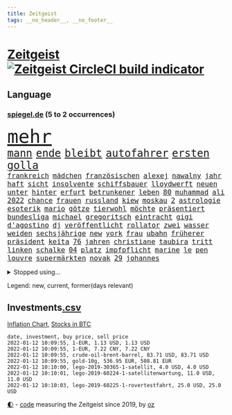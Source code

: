 ```yaml
---
title: Zeitgeist
tags: __no_header__, __no_footer__
---
```


# [Zeitgeist](https://oliz.io/zeitgeist/) [![Zeitgeist CircleCI build indicator](https://circleci.com/gh/ooz/zeitgeist.svg?style=shield)](https://circleci.com/gh/ooz/zeitgeist)

## Language

<h3><a href="https://www.spiegel.de" target="_blank">spiegel.de</a> (5 to 2 occurrences)</h3>
<p style="font-family:monospace">
<span style="font-size:32pt"><a href="news_links.html#mehr" class="current">mehr</a></span>
<br>
<span style="font-size:18pt"><a href="news_links.html#mann" class="current">mann</a></span>
<span style="font-size:18pt"><a href="news_links.html#ende" class="current">ende</a></span>
<span style="font-size:18pt"><a href="news_links.html#bleibt" class="current">bleibt</a></span>
<span style="font-size:18pt"><a href="news_links.html#autofahrer" class="current">autofahrer</a></span>
<span style="font-size:18pt"><a href="news_links.html#ersten" class="current">ersten</a></span>
<span style="font-size:18pt"><a href="news_links.html#golla" class="new">golla</a></span>
<br>
<span style="font-size:12pt"><a href="news_links.html#frankreich" class="current">frankreich</a></span>
<span style="font-size:12pt"><a href="news_links.html#mädchen" class="current">mädchen</a></span>
<span style="font-size:12pt"><a href="news_links.html#französischen" class="current">französischen</a></span>
<span style="font-size:12pt"><a href="news_links.html#alexej" class="current">alexej</a></span>
<span style="font-size:12pt"><a href="news_links.html#nawalny" class="current">nawalny</a></span>
<span style="font-size:12pt"><a href="news_links.html#jahr" class="current">jahr</a></span>
<span style="font-size:12pt"><a href="news_links.html#haft" class="current">haft</a></span>
<span style="font-size:12pt"><a href="news_links.html#sicht" class="current">sicht</a></span>
<span style="font-size:12pt"><a href="news_links.html#insolvente" class="new">insolvente</a></span>
<span style="font-size:12pt"><a href="news_links.html#schiffsbauer" class="new">schiffsbauer</a></span>
<span style="font-size:12pt"><a href="news_links.html#lloydwerft" class="new">lloydwerft</a></span>
<span style="font-size:12pt"><a href="news_links.html#neuen" class="current">neuen</a></span>
<span style="font-size:12pt"><a href="news_links.html#unter" class="current">unter</a></span>
<span style="font-size:12pt"><a href="news_links.html#hinter" class="current">hinter</a></span>
<span style="font-size:12pt"><a href="news_links.html#erfurt" class="current">erfurt</a></span>
<span style="font-size:12pt"><a href="news_links.html#betrunkener" class="current">betrunkener</a></span>
<span style="font-size:12pt"><a href="news_links.html#leben" class="current">leben</a></span>
<span style="font-size:12pt"><a href="news_links.html#80" class="current">80</a></span>
<span style="font-size:12pt"><a href="news_links.html#muhammad" class="current">muhammad</a></span>
<span style="font-size:12pt"><a href="news_links.html#ali" class="current">ali</a></span>
<span style="font-size:12pt"><a href="news_links.html#2022" class="current">2022</a></span>
<span style="font-size:12pt"><a href="news_links.html#chance" class="current">chance</a></span>
<span style="font-size:12pt"><a href="news_links.html#frauen" class="current">frauen</a></span>
<span style="font-size:12pt"><a href="news_links.html#russland" class="current">russland</a></span>
<span style="font-size:12pt"><a href="news_links.html#kiew" class="current">kiew</a></span>
<span style="font-size:12pt"><a href="news_links.html#moskau" class="current">moskau</a></span>
<span style="font-size:12pt"><a href="news_links.html#2" class="current">2</a></span>
<span style="font-size:12pt"><a href="news_links.html#astrologie" class="new">astrologie</a></span>
<span style="font-size:12pt"><a href="news_links.html#esoterik" class="new">esoterik</a></span>
<span style="font-size:12pt"><a href="news_links.html#mario" class="current">mario</a></span>
<span style="font-size:12pt"><a href="news_links.html#götze" class="current">götze</a></span>
<span style="font-size:12pt"><a href="news_links.html#tierwohl" class="current">tierwohl</a></span>
<span style="font-size:12pt"><a href="news_links.html#möchte" class="current">möchte</a></span>
<span style="font-size:12pt"><a href="news_links.html#präsentiert" class="current">präsentiert</a></span>
<span style="font-size:12pt"><a href="news_links.html#bundesliga" class="current">bundesliga</a></span>
<span style="font-size:12pt"><a href="news_links.html#michael" class="current">michael</a></span>
<span style="font-size:12pt"><a href="news_links.html#gregoritsch" class="new">gregoritsch</a></span>
<span style="font-size:12pt"><a href="news_links.html#eintracht" class="current">eintracht</a></span>
<span style="font-size:12pt"><a href="news_links.html#gigi" class="new">gigi</a></span>
<span style="font-size:12pt"><a href="news_links.html#d'agostino" class="new">d'agostino</a></span>
<span style="font-size:12pt"><a href="news_links.html#dj" class="current">dj</a></span>
<span style="font-size:12pt"><a href="news_links.html#veröffentlicht" class="current">veröffentlicht</a></span>
<span style="font-size:12pt"><a href="news_links.html#rollator" class="new">rollator</a></span>
<span style="font-size:12pt"><a href="news_links.html#zwei" class="current">zwei</a></span>
<span style="font-size:12pt"><a href="news_links.html#wasser" class="current">wasser</a></span>
<span style="font-size:12pt"><a href="news_links.html#weiden" class="new">weiden</a></span>
<span style="font-size:12pt"><a href="news_links.html#sechsjährige" class="new">sechsjährige</a></span>
<span style="font-size:12pt"><a href="news_links.html#new" class="current">new</a></span>
<span style="font-size:12pt"><a href="news_links.html#york" class="current">york</a></span>
<span style="font-size:12pt"><a href="news_links.html#frau" class="current">frau</a></span>
<span style="font-size:12pt"><a href="news_links.html#ubahn" class="current">ubahn</a></span>
<span style="font-size:12pt"><a href="news_links.html#früherer" class="current">früherer</a></span>
<span style="font-size:12pt"><a href="news_links.html#präsident" class="current">präsident</a></span>
<span style="font-size:12pt"><a href="news_links.html#keïta" class="new">keïta</a></span>
<span style="font-size:12pt"><a href="news_links.html#76" class="current">76</a></span>
<span style="font-size:12pt"><a href="news_links.html#jahren" class="current">jahren</a></span>
<span style="font-size:12pt"><a href="news_links.html#christiane" class="current">christiane</a></span>
<span style="font-size:12pt"><a href="news_links.html#taubira" class="new">taubira</a></span>
<span style="font-size:12pt"><a href="news_links.html#tritt" class="current">tritt</a></span>
<span style="font-size:12pt"><a href="news_links.html#linken" class="current">linken</a></span>
<span style="font-size:12pt"><a href="news_links.html#schalke" class="current">schalke</a></span>
<span style="font-size:12pt"><a href="news_links.html#04" class="current">04</a></span>
<span style="font-size:12pt"><a href="news_links.html#platz" class="current">platz</a></span>
<span style="font-size:12pt"><a href="news_links.html#impfpflicht" class="current">impfpflicht</a></span>
<span style="font-size:12pt"><a href="news_links.html#marine" class="current">marine</a></span>
<span style="font-size:12pt"><a href="news_links.html#le" class="current">le</a></span>
<span style="font-size:12pt"><a href="news_links.html#pen" class="new">pen</a></span>
<span style="font-size:12pt"><a href="news_links.html#louvre" class="current">louvre</a></span>
<span style="font-size:12pt"><a href="news_links.html#supermärkten" class="current">supermärkten</a></span>
<span style="font-size:12pt"><a href="news_links.html#novak" class="current">novak</a></span>
<span style="font-size:12pt"><a href="news_links.html#29" class="current">29</a></span>
<span style="font-size:12pt"><a href="news_links.html#johannes" class="current">johannes</a></span>
</p>
<details>
<summary>Stopped using...</summary>
<p class="former" style="font-size:12pt">
ankunft(452) versäumnisse(452) bulgarien(451) entschuldigt(451) andrea(450) annegret(450) gerichtshof(450) krampkarrenbauer(450) niveau(450) spahn(450) entlassung(449) freuen(449) investieren(449) kurzem(449) sonne(449) zusätzlich(449) cristiano(448) humanitäre(448) kurzarbeit(448) ronaldo(448) zuge(448) aufgeben(447) drama(447) flaschen(447) leeren(447) to(447) tschechien(447) vermögen(447) wand(447) wechseln(447) übergeben(447) anerkennen(446) exemplare(446) favoriten(446) krank(446) landesregierung(446) starke(446) talent(446) andré(445) beschließt(445) botschaften(445) brinkhaus(445) daimler(445) demonstriert(445) esken(445) fuhr(445) kippe(445) mediziner(445) parteitag(445) polens(445) prüfung(445) ralph(445) saskia(445) vorsitzenden(445) alternativen(444) armut(444) asiatischen(444) belarussischen(444) durchsucht(444) erholung(444) gehe(444) george(444) kabinett(444) komplizen(444) maas(444) modernen(444) rivalen(444) schlechten(444) schlimmsten(444) schoss(444) verschaffen(444) wofür(444) abends(443) ausprobiert(443) flick(443) klingbeil(443) kollaps(443) konzernchef(443) minderjährige(443) persönliche(443) scheuer(443) strafmaßnahmen(443) verschärfung(443) ausflug(442) erfahrungen(442) gesagt(442) kanzlerin(442) konzentrieren(442) muster(442) nordsee(442) persönlich(442) subventionen(442) unterschiede(442) voran(442) warentest(442) wissenschaft(442) wählt(442) bessere(441) egal(441) einführen(441) englischen(441) fraktionschef(441) freilassung(441) historischen(441) nannte(441) pole(441) roboter(441) rückschlag(441) schlag(441) stil(441) verschwunden(441) ökonom(441) auslöser(440) beschäftigte(440) geriet(440) getrennt(440) jung(440) mahnt(440) rekordhoch(440) sicherte(440) zwang(440) ausgeliefert(439) begrenzen(439) begründung(439) crash(439) radsport(439) wirtschaftsministerium(439) einzug(438) experte(438) frust(438) kochinstituts(438) senkt(438) teamkollegen(438) umweltschützer(438) wende(438) wirtschaftlichen(438) 13jähriger(437) appell(437) berlins(437) beschließen(437) billie(437) eilish(437) einziehen(437) fahrrad(437) jimmy(437) längere(437) pflanzen(437) warschau(437) bundeskanzlerin(436) computer(436) hammer(436) heimlich(436) norbert(436) nutzte(436) ursachen(436) attentäter(435) aufgenommen(435) ausgegeben(435) auskunft(435) brite(435) durchs(435) entwickeln(435) erbe(435) ergibt(435) koch(435) schmidt(435) schnelltests(435) song(435) verläufen(435) verstärken(435) arabische(434) belegt(434) kulissen(434) opfers(434) quer(434) unbekannt(434) verlauf(434) betont(433) globale(433) gründen(433) regiert(433) trauen(433) übernahme(433) beinahe(432) geprägt(432) schönsten(432) usdollar(432) wahre(432) emails(431) könig(431) signalisiert(431) zinsen(431) gaben(430) gang(430) spektakulären(430) wiederholen(430) auflagen(429) loswerden(429) schwerem(429) transporter(429) dar(428) dieselskandal(428) kommunistische(428) premierministers(428) betrifft(427) kanzleramtschef(427) verstanden(427) begründet(426) kanzlerschaft(426) mama(426) negative(426) spanische(426) status(426) ostsee(425) thüringens(425) umgeht(425) verzweifelten(425) diversität(424) hürde(424) landete(424) nation(424) strenge(424) zukünftig(424) begeistert(423) exporte(423) sergio(423) zeugin(423) züge(423) kracht(422) brandstiftung(421) detail(421) generalbundesanwalt(421) pandemiebekämpfung(421) aussehen(420) moschee(420) provokation(420) regierungserklärung(420) schwerverletzte(420) 19jähriger(419) hunger(419) dachten(418) frisch(418) gesichert(418) nieder(418) singapur(417) sizilien(417) ämter(417) bundesamts(415) unterschrieben(415) vfb(415) 2010(414) verkürzt(414) staatshilfen(413) kandidatur(412) spahns(412) spannend(412) steigern(412) stärkt(412) telefonat(412) vermisste(412) schwung(411) america(410) vereidigt(410) vorläufig(410) 36(409) hinweis(409) aktivist(408) strafbar(408) benötigte(407) impfkommission(407) schock(407) unterdessen(407) einleiten(406) intensivstationen(406) gehabt(405) vorschriften(405) massaker(403) staus(403) diana(402) impfdosen(400) bewaffneten(399) einblicke(399) coronaimpfstoffs(398) überfall(397) laufbahn(396) prägte(395) startup(394) vertraute(394) empfänger(393) gesichter(392) vakzinen(390) wasserstoff(388) dominik(385) wmtitel(385) indiana(384) offener(383) cdu/csu(382) krawalle(382) bösen(380) schach(380) impfzentren(378) herzinfarkt(377) chrupalla(372) diess(372) hartz(371) kolleginnen(371) rekorde(370) vertrauten(370) kilo(368) betrag(367) nick(365) auslieferung(363) herrschaft(361) prominenten(360) heidelberg(358) bauarbeiten(357) urlaubsinsel(353) eingehen(349) extra(348) irgendwie(348) gewinne(347) knappen(346) dosis(344) verstoß(344) unterschrift(342) iv(341) arbeitsgericht(338) westliche(338) infos(336) anna(334) statistischen(334) blockierten(331) singen(329) expräsidenten(325) gewisse(325) völkermord(323) börsengang(317) ergab(315) militärputsch(315) plagen(308) luxus(305) wunden(305) medaille(300) carlos(296) ruin(296) längerem(295) 13jährigen(291) russe(291) orte(288) bälle(282) cannabis(276) investor(275) boxen(273) diplomatische(273) rumänien(270) unis(264) nationalelf(262) qualifying(259) zoff(259) pyrotechnik(255) weltgrößten(254) gnabry(253) höchster(253) serge(253) finanziert(250) campingplatz(249) ferdinand(248) illusion(246) vorgesetzten(246) bildtv(242) wütenden(239) wissenschaftliche(236) grünes(235) konzernen(234) auszeichnung(224) richteten(224) kriegsende(220) zwickau(220) notenbank(218) erholen(217) absolute(215) kontinent(212) litten(212) lokführer(212) johansson(211) befugnisse(210) gegend(210) eingeladen(208) mtv(208) gefälscht(207) lehrerverband(206) spiegelreporter(206) agüero(205) gewohnheiten(205) fox(204) verständigung(203) formel1rennen(202) terroranschlägen(201) verließ(201) shell(199) heiß(198) treibstoff(198) höherer(197) stein(195) unterbinden(195) fangquoten(194) us(194) kleidung(193) raste(193) bevorzugt(192) schutzsuchenden(192) unwettern(192) seither(190) urteilte(188) hochrechnung(187) kühnert(187) peters(187) naht(186) aufzunehmen(185) vormittag(185) antisemitisch(183) profil(183) vorerkrankungen(183) ausnahme(182) kollidiert(182) pendler(182) spinnen(182) verwandten(182) demenz(181) jahrelange(181) naturkatastrophen(180) handlungsbedarf(179) machtwechsel(179) ranking(179) astronomen(178) bekennt(178) bundesanwaltschaft(178) kümmern(178) erbeutet(177) freigesprochen(176) expertengremium(175) spdfraktion(175) ahmed(174) besseres(174) kämpften(174) verharmlost(174) wäsche(173) coup(171) 21jährigen(170) erpressen(170) norm(170) assange(169) russen(169) wikileaksgründer(169) aufsichtsratschef(168) axel(168) günstige(168) insbesondere(168) rezepte(168) warnungen(168) erobert(167) tanklaster(167) stockt(166) tibet(166) georgien(164) 1997(163) brinkmann(163) jamal(163) musiala(163) coronastrategie(162) hanau(162) geldstrafen(161) selbstkritisch(161) gewürdigt(160) bär(157) zwischendurch(157) emiraten(156) fällig(156) alqaida(155) gremium(155) statistischem(155) umzug(155) ausgefallen(154) überfüllt(154) abtreibungsgesetz(153) sortiert(153) vertragsverlängerung(153) militärpräsenz(151) schadensbegrenzung(151) katastrophengebiet(150) drohnenaufnahmen(149) kartellbehörde(149) verkauften(149) alleingang(148) iocpräsident(148) 31jährige(147) beseitigen(147) gehörten(147) gesund(147) afdchef(146) verschwundene(146) handgreiflich(145) ioc(144) komitee(144) sportlern(144) kameras(143) 1936(142) krater(142) weibliche(142) 20000(141) antikörper(141) nachtzüge(141) stürme(141) topmanager(141) ersetzt(140) monika(140) prioritäten(140) revier(140) schuhe(140) begreifen(139) steve(139) tiergarten(139) bahnstrecke(138) carrie(138) dieselfahrzeugen(138) selenskyj(138) unerbittlich(138) wolodymyr(138) erkrankte(137) gigantischen(137) 80jähriger(136) bundesbehörde(136) genügend(135) chinesen(134) ereignete(134) impfwilligen(134) auftragsbücher(133) fossiler(133) get(133) regnet(133) russischem(132) schwarz(132) geeignet(131) scherzt(131) ankara(130) autokraten(129) europäisches(129) niklas(129) domenico(128) drittimpfung(128) faszinierende(128) aufträge(127) jae(127) lina(127) polizeigewahrsam(127) positives(127) 69(126) helene(126) mannheim(126) reiten(126) engsten(125) flüchtlingskrise(125) bekomme(124) gewählte(124) conte(123) exemplar(123) gewagt(123) betreffen(122) fatalen(122) saisonstart(122) fische(121) aktivieren(120) beute(120) wahlberechtigten(120) norwich(119) ten(119) bedürftige(118) immobilienkonzern(118) kontrahenten(118) schlafen(118) zelten(118) 39jähriger(117) niedergeschlagen(117) hubschrauberabsturz(116) miese(116) reuter(116) wirtschaftskrise(116) coronaprämie(115) prägenden(115) geschadet(114) herstellung(114) konfisziert(114) nutzerinnen(114) staatsbesuch(114) beate(113) craig(113) fernbleiben(113) kameke(112) logistik(112) missbrauchen(112) nadine(112) autokonzerne(111) endverbraucher(111) foodwatch(111) grenzzaun(111) durchgeführt(110) pfizer(110) wahlkampfauftakt(110) beeinflusste(109) bienen(109) investiert(109) irritiert(108) pastor(108) mordkommission(107) spdgeneralsekretär(107) weltberühmte(107) genie(106) stufe(106) 70000(105) milizen(104) polnischbelarussischen(104) zugverkehr(104) 3g(103) bundessozialgericht(103) ergaben(103) tanzt(103) verbündeten(103) limousine(102) bali(101) entstanden(101) laufzeit(101) entlasten(100) abba(99) auszug(99) blättern(99) bundestagsdebatte(99) fünftel(99) internationalem(99) koalitionsverhandlungen(99) voyage(99) royals(98) tripolis(98) zeitgleich(98) zwecke(98) angeschlossen(96) kinderreportern(96) potenziellen(96) rhetorik(95) stach(95) 30jährige(94) dealer(94) elfjährige(94) gasversorger(94) höchststrafe(94) nikita(94) spiegelinterview(94) vorteil(94) blutiger(93) empfing(93) routine(93) staatssekretär(93) demokratieaktivisten(92) geschäftsführerin(92) handlungen(92) newsblog(92) posse(92) söders(92) unerwünschte(92) infektionsschutzgesetz(91) konflikts(91) moderatoren(91) pflegeheimen(91) spiegelspitzengespräch(91) dringenden(90) exklusiven(90) geltenden(90) genesung(90) gesenkt(90) mittelstürmer(90) usmagazin(90) wobei(90) deaktiviert(89) friedens(89) himmlischen(89) kinderinterview(89) media(89) sanierung(89) 3gregel(88) digitales(88) duos(88) feature(88) indopazifik(88) inhaftierte(88) nolan(88) parteivorsitz(88) sibirischen(88) stabile(88) time(88) timemagazin(88) zurückzahlen(88) angeschlagenen(87) bergbau(87) elektrizität(87) enkelin(87) frühstück(87) giftige(87) großmutter(87) hautfarbe(87) kremlsprecher(87) millionengewinn(87) 19jährigen(86) berichterstatter(86) finanzhilfen(86) schuldenobergrenze(86) schwachstelle(86) 112(85) belfast(85) gomà(85) jockey(85) klosterhalfen(85) konstanze(85) novell(85) performance(85) söldnertruppe(85) umkehren(85) vernimmt(85) versuchs(85) züchter(85) 20jährigen(84) dreier(84) durchgefallen(84) spielfeld(84) vorräte(84) vorsitz(84) abhängigkeit(83) besserer(83) betonen(83) füßen(83) lithium(83) sonde(83) wesen(83) adam(82) alnusra(82) bildet(82) brennendes(82) brüskiert(82) chauvin(82) derek(82) expolizist(82) gasmarkt(82) grenzschutz(82) kampfstarker(82) mad(82) steak(82) beieinander(81) ifoinstituts(81) quoten(81) 40jähriger(80) blatt(80) derby(80) domizil(80) erholte(80) exportiert(80) fdppolitiker(80) ortsteil(80) schärferen(80) vielversprechendsten(80) außenamt(79) einschätzungen(79) liest(79) parteivize(79) stabilen(79) tücken(79) burundi(78) michaelis(78) spiegelbuch(78) fehlentscheidung(77) komponierte(77) manipulierten(77) schmuggel(77) swiss(77) vorurteile(77) anleihe(76) demokratiegipfel(76) fraktionsvorsitzenden(76) gazpromkonzern(76) linien(76) mächtig(76) siebten(76) umstellung(76) verschlechtert(76) vulkans(76) zinszahlung(76) apotheke(75) gewordene(75) leise(75) luc(75) nachfolgern(75) rewe(75) weiterbildung(75) achtmal(74) feierlaune(74) generalsekretäre(74) novatek(74) rauswurf(74) vera(74) zuständigkeit(74) empfindlichen(73) hollywoods(73) kampfansage(73) rwe(73) siebenmal(73) verrohung(73) coronawinter(72) handschellen(72) impfzertifikat(72) kleineren(72) tierarten(72) untersuchte(72) klimaforschung(71) notarztwagen(71) ovations(71) partnern(71) rettungswagen(71) standing(71) winkel(71) bundestagsfraktion(70) graffiti(70) pädophile(70) shanghai(70) tasche(70) 78(69) coronabonus(69) energiekrise(69) exjusochef(69) galopp(69) löschung(69) stade(69) todesopfern(69) zahlungsausfall(69) überglücklich(69) 3ddrucker(68) berufungsgericht(68) lkabeamter(68) nachziehen(68) neuaufstellung(68) oppositionsführer(68) spielerinnen(68) äußerten(68) bundesverwaltungsgericht(67) europacup(67) gestohlenen(67) grauen(67) magazin(67) parteichefs(67) passagierflugzeug(67) saisonfinale(67) steckten(67) 1974(66) abstriche(66) kampfsportler(66) mitgliederentscheid(66) staatlich(66) topligen(66) dmitri(65) erreichbar(65) kompromissbereitschaft(65) künstlicher(65) schuldenbremse(65) anfällig(64) bundesligist(64) exsprecherin(64) frauenfeindlich(64) hengst(64) kläger(64) richtete(64) verkündung(64) visionär(64) wachmann(64) expertise(63) ferngesteuerte(63) gap(63) gewachsen(63) schick(63) schiene(63) selbsttests(63) zapfenstreich(63) bäumen(62) fairness(62) glückliches(62) großhandel(62) großhandelspreise(62) verdachtsfall(62) wirtschaftsforscher(62) irritierend(61) single(61) dfbteam(60) schleifen(60) verteidigungspolitik(60) doppelspitze(59) erschlagen(59) gefährt(59) importiert(59) offizielles(59) baubranche(58) berühmter(58) menschlichkeit(58) bundesebene(57) darsteller(57) dfl(57) netflixspecial(57) oscargewinner(57) privatleben(57) spielfilm(57) twitterte(57) vereidigung(57) austria(56) drastischeren(56) geförderte(56) hafenstadt(56) inside(56) rechtsextrem(56) spdfraktionschef(56) exbildchefredakteur(55) leitzins(55) renaissance(55) anweisungen(54) einzuwirken(54) freier(54) gegenseitigen(54) harrison(54) nämlich(54) paketbote(54) ray(54) repräsentantenhaus(54) volkswagenchef(54) außengrenze(53) durchgestochen(53) geldpolitik(53) medienkonzern(53) physikerin(53) priesemann(53) verlobt(53) viola(53) zulieferer(53) bosnien(52) brüsseler(52) carolin(52) dodik(52) kölns(52) kühlschrank(52) lobte(52) milorad(52) norderstedt(52) verirrte(52) drogenhandel(51) fraktionsvorsitzende(51) gasfirmen(51) kleintransporter(51) modernaimpfstoff(51) reddit(51) strommast(51) tickt(51) todesurteile(51) bauwerke(50) beruft(50) coronamedikament(50) döpfner(50) samariter(50) stromausfall(50) versorger(50) adrenalin(49) gratulierte(49) kommissionspräsidentin(49) milliardenstrafe(49) straßenbahn(49) erheblichen(48) fahrplanwechsel(48) gletscher(48) korrigieren(48) maskenaffäre(48) potter(48) vermieden(48) willy(48) ampelbündnis(47) extremistischen(47) hungersnot(47) kohfeldt(47) nationalgarde(47) pkwmaut(47) leistet(46) luitz(46) moon(46) rechnungshof(46) sechzigerjahren(46) sizilianischen(46) solcher(46) verwehrt(46) vollem(46) 59(45) aufgeteilt(45) falle(45) fraktionsspitze(45) jaguars(45) sperrzone(45) erstritten(44) finanzexperte(44) gaus(44) hilfsmittel(44) praxen(44) wikileaksgründers(44) auslieferungen(43) autoherstellers(43) blockabfertigung(43) fischereistreit(43) überragte(43) übersterblichkeit(43) bundeshaushalt(42) fachmagazin(42) waffenhandel(42) bewilligt(41) coronalockdowns(41) erlauben(41) fischereilizenzen(41) geliebte(41) verkehrswende(41) exchef(40) formulierung(40) fsb(40) referendum(40) somit(40) stürzten(40) vorsitzender(40) gender(39) hochhaus(39) polizeibehörde(39) saubere(39) wählte(39) absetzung(38) krisenland(38) sträubt(38) ally(37) bosnienherzegowina(37) geflecht(37) gerührt(37) pally(37) perfekt(37) silva(37) verabschiedete(37) diwforscher(36) drängten(36) einflussreiche(36) formuliert(36) lebenslang(36) onlineshopping(36) schwimmolympiasieger(36) viermal(36) aufzuspüren(35) autokäufer(35) beleuchtung(35) beraubt(35) blauen(35) boykottieren(35) erhältlich(35) gräueltaten(35) musical(35) otto(35) reißen(35) urkunde(35) verkehrssektor(35) dieselben(34) dwayne(34) gefährlichste(34) mittelstand(34) reglement(34) schildkröten(34) stellvertretenden(34) feierten(33) heizstrahler(33) johnsons(33) kamele(33) safe(33) schausteller(33) spektrum(33) verwüstungen(33) 175(32) a380(32) bauunternehmen(32) energieträger(32) intensiv(32) komplettes(32) kongresses(32) zahlungsschwierigkeiten(32) zuverlässig(32) üblicherweise(32) bornholm(31) lärm(31) people's(31) coronadebatte(30) herber(30) kleid(30) nicaragua(30) ostafrikanischen(30) sauber(30) superstürmer(30) verlobte(30) erklärungsnot(29) memmingen(29) strompreis(29) ausschließlich(28) eingezeichnet(28) energiequelle(28) euinnenkommissarin(28) jahrescharts(28) mund(28) notrufe(28) pandemiebeschränkungen(28) quadrat(28) quadrats(28) unterlagen(28) wirtschaftlich(28) ylva(28) bosnischen(27) kürt(27) naturschutzorganisation(27) vermarktet(27) aggressionen(26) chefcoach(26) coronakrisenstab(26) exklusive(26) frieren(26) goldener(26) juwelen(26) lagerhalle(26) parlamentarischen(26) stall(26) starkes(26) unerlaubter(26) versicherten(26) werbeversprechen(26) windbeutel(26) coronamanagement(25) fotografierte(25) strukturwandel(25) inhaftierter(24) lasse(24) maßgeblich(24) messis(24) militärchef(24) morddrohungen(24) schulbetrieb(24) spüre(24) steuersystem(24) unterschreiben(24) welthit(24) 432(23) angewendet(23) glorreichen(23) kommilitonen(23) abschreiben(22) amtsinhaber(22) betracht(22) definierte(22) erwachen(22) nachgeschärft(22) resultieren(22) schönheitswettbewerb(22) serena(22) abgenommen(21) gedruckt(21) pflegeberufe(21) rechtskräftig(21) schwersten(21) steuerzahler(21) behandlungsfehler(20) driver(20) entschlossen(20) finanzchef(20) geckos(20) herausforderer(20) rotgrüngelbe(20) schwächer(20) siebter(20) usrepräsentantenhaus(20) bauernverband(19) ideologische(19) laschetvertraute(19) rückversicherer(19) wiederzuerkennen(19) atomstrom(18) auftragsmord(18) coronafachleute(18) kommunistischer(18) weltpolitik(18) wertvolle(18) alraisi(17) friederike(17) interpol(17) management(17) naser(17) seifert(17) verimpft(17) fliegerbombe(16) khashoggi(16) portemonnaie(16) spielzeit(16) tarifverdienste(16) berechnet(15) eignen(15) fähigkeit(15) gong(15) krisenstab(15) passwörter(15) schicksalsschläge(15) zocken(15) überschüssiges(15) beratungsfirma(14) bestritten(14) hässliche(14) krebsdiagnose(14) organisatoren(14) währungskrise(14) ampelspitzen(13) berufsspezifische(13) beschäftige(13) ministerposten(13) nepomnjaschtschi(13) probezeit(13) schachwm(13) striktere(13) verdopplung(13) verhaltenskodex(13) verschiedenen(13) verwaltungsgerichtshof(13) dominanten(12) erstaunliches(12) hildegard(12) meyer(12) neuschnee(12) quo(12) shakespeare(12) streitpunkt(12) texte(12) verbesserte(12) zuständig(12) schulschließung(11) stroms(11) unterzeichnen(11) verbündete(11)
</p>
</details>
<p>Legend: <span class="new">new</span>, <span class="current">current</span>, <span class="former">former(days relevant)</span></p>

## Investments[.csv](investments.csv)

[Inflation Chart](https://inflationchart.com),
[Stocks in BTC](https://stonksinbtc.xyz/)

```
date, investment, buy price, sell price
2022-01-12 10:09:55, 1-EUR, 1.13 USD, 1.13 USD
2022-01-12 10:09:55, 1-EUR, 7.22 CNY, 7.22 CNY
2022-01-12 10:09:55, crude-oil-brent-barrel, 83.71 USD, 83.71 USD
2022-01-12 10:09:55, gold-10g, 536.95 EUR, 508.81 EUR
2022-01-12 10:10:00, lego-2019-30365-1-satellit, 4.0 USD, 4.0 USD
2022-01-12 10:10:01, lego-2019-60224-1-satellitenwartung, 11.0 USD, 11.0 USD
2022-01-12 10:10:03, lego-2019-60225-1-rovertestfahrt, 25.0 USD, 25.0 USD
```

<footer>
<a href="javascript:toggleTheme()" class="nav">🌓</a>
- <a href="https://github.com/ooz/zeitgeist">code</a> measuring the Zeitgeist since 2019, by <a href="https://oliz.io">oz</a>
</footer>
